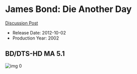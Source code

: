 # James Bond: Die Another Day

[Discussion Post](https://www.avsforum.com/threads/bass-eq-for-filtered-movies.2995212/post-56957354)

* Release Date: 2012-10-02
* Production Year: 2002

## BD/DTS-HD MA 5.1

![img 0](https://i.imgur.com/zwyawol.jpg)


